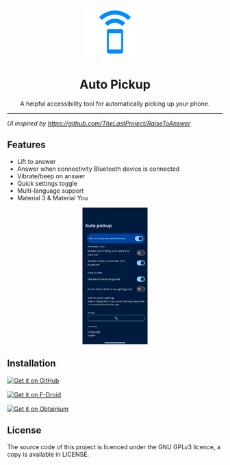 <div align="center">
    <img src="./app/src/main/ic_launcher-playstore.png" width="128" height="128" style="display: block; margin: 0 auto"/>
    <h1>Auto Pickup</h1>
    <p>A helpful accessibility tool for automatically picking up your phone.</p>
</div>

---

_UI inspired by https://github.com/TheLastProject/RaiseToAnswer_

## Features

- Lift to answer
- Answer when connectivity Bluetooth device is connected
- Vibrate/beep on answer
- Quick settings toggle
- Multi-language support
- Material 3 & Material You

<p align="center">
  <img src="./fastlane/metadata/android/en-US/images/phoneScreenshots/1.png" width="30%" alt="Screenshot" />
</p>

## Installation

[<img src="https://github.com/machiav3lli/oandbackupx/blob/034b226cea5c1b30eb4f6a6f313e4dadcbb0ece4/badge_github.png"
alt="Get it on GitHub"
height="80"
align="center">](https://github.com/25huizengek1/auto-pickup/releases/latest)

[<img src="https://fdroid.gitlab.io/artwork/badge/get-it-on.png"
alt="Get it on F-Droid"
height="80"
align="center">](https://repo.vitune.app/)

[<img src="https://github.com/ImranR98/Obtainium/blob/main/assets/graphics/badge_obtainium.png"
alt="Get it on Obtainium"
height="54"
align="center">](https://apps.obtainium.imranr.dev/redirect?r=obtainium://add/https://github.com/25huizengek1/auto-pickup/)

## License

The source code of this project is licenced under the GNU GPLv3 licence, a copy is available in
LICENSE.

